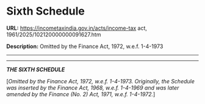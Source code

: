 # Sixth Schedule

**URL:** https://incometaxindia.gov.in/acts/income-tax act, 1961/2025/102120000000091627.htm

**Description:** Omitted by the Finance Act, 1972, w.e.f. 1-4-1973

---

****  
  
_**THE SIXTH SCHEDULE**_

[_Omitted by the Finance Act, 1972, w.e.f. 1-4-1973. Originally, the Schedule was inserted by the Finance Act, 1968, w.e.f. 1-4-1969 and was later amended by the Finance (No. 2) Act, 1971, w.e.f. 1-4-1972._]